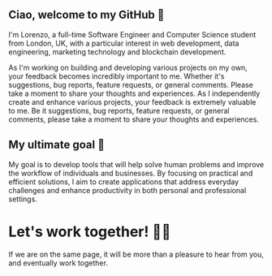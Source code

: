 ## Ciao, welcome to my GitHub 👋

I'm Lorenzo, a full-time Software Engineer and Computer Science student from London, UK, with a particular interest in web development, data engineering, marketing technology and blockchain development.

As I'm working on building and developing various projects on my own, your feedback becomes incredibly important to me. 
Whether it's suggestions, bug reports, feature requests, or general comments. Please take a moment to share your thoughts and experiences.
As I independently create and enhance various projects, your feedback is extremely valuable to me. 
Be it suggestions, bug reports, feature requests, or general comments, please take a moment to share your thoughts and experiences.

## My ultimate goal 🎯

My goal is to develop tools that will help solve human problems and improve the workflow of individuals and businesses. 
By focusing on practical and efficient solutions, I aim to create applications that address everyday challenges and enhance productivity in both personal and professional settings.

# Let's work together! 🙏🏼

If we are on the same page, it will be more than a pleasure to hear from you, and eventually work together.
